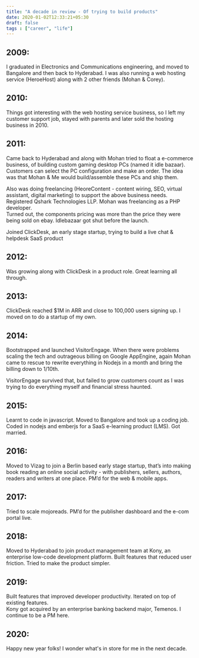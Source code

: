 ```yaml
---
title: "A decade in review - Of trying to build products"
date: 2020-01-02T12:33:21+05:30
draft: false
tags : ["career", "life"]
---
```



## 2009:  
I graduated in Electronics and Communications engineering, and moved to Bangalore and then back to Hyderabad. I was also running a web hosting service (HeroeHost) along with 2 other friends (Mohan & Corey).

## 2010:  
Things got interesting with the web hosting service business, so I left my customer support job, stayed with parents and later sold the hosting business in 2010.

## 2011:  
Came back to Hyderabad and along with Mohan tried to float a e-commerce business, of building custom gaming desktop PCs (named it idle bazaar). Customers can select the PC configuration and make an order. The idea was that Mohan & Me would build/assemble these PCs and ship them.   

Also was doing freelancing (HeoreContent - content wiring, SEO, virtual assistant, digital marketing) to support the above business needs. Registered Qshark Technologies LLP. Mohan was freelancing as a PHP developer.   
Turned out, the components pricing was more than the price they were being sold on ebay. Idlebazaar got shut before the launch.

Joined ClickDesk, an early stage startup, trying to build a live chat & helpdesk SaaS product 

## 2012:  
Was growing along with ClickDesk in a product role. Great learning all through.

## 2013:
ClickDesk reached $1M in ARR and close to 100,000 users signing up. I moved on to do a startup of my own.

## 2014:
Bootstrapped and launched VisitorEngage. When there were problems scaling the tech and outrageous billing on Google AppEngine, again Mohan came to rescue to rewrite everything in Nodejs in a month and bring the billing down to 1/10th.   

VisitorEngage survived that, but failed to grow customers count as I was trying to do everything myself and financial stress haunted. 

## 2015:
Learnt to code in javascript. Moved to Bangalore and took up a coding job. Coded in nodejs and emberjs for a SaaS e-learning product (LMS). Got married.

## 2016:
Moved to Vizag to join a Berlin based early stage startup, that’s into making book reading an online social activity - with publishers, sellers, authors, readers and writers at one place. PM’d for the web & mobile apps.

## 2017:
Tried to scale mojoreads. PM’d for the publisher dashboard and the e-com portal live.

## 2018: 
Moved to Hyderabad to join product management team at Kony, an enterprise low-code development platform. Built features that reduced user friction. Tried to make the product simpler. 

## 2019:
Built features that improved developer productivity. Iterated on top of existing features.   
Kony got acquired by an enterprise banking backend major, Temenos. I continue to be a PM here. 

## 2020:
Happy new year folks! I wonder what's in store for me in the next decade. 

